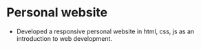 # Personal website
- Developed a responsive personal website in html, css, js as an introduction to web development.

